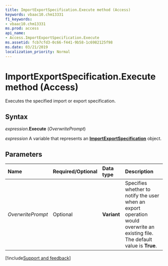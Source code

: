 ```yaml
---
title: ImportExportSpecification.Execute method (Access)
keywords: vbaac10.chm13331
f1_keywords:
- vbaac10.chm13331
ms.prod: access
api_name:
- Access.ImportExportSpecification.Execute
ms.assetid: fcb7cfd3-0c66-f441-9b58-1c6982125f98
ms.date: 03/21/2019
localization_priority: Normal
---
```



# ImportExportSpecification.Execute method (Access)

Executes the specified import or export specification.


## Syntax

_expression_.**Execute** (_OverwritePrompt_)

_expression_ A variable that represents an **[ImportExportSpecification](Access.ImportExportSpecification.md)** object.


## Parameters

|Name|Required/Optional|Data type|Description|
|:-----|:-----|:-----|:-----|
| _OverwritePrompt_|Optional|**Variant**|Specifies whether to notify the user when an export operation would overwrite an existing file. The default value is **True**.|



[!include[Support and feedback](~/includes/feedback-boilerplate.md)]